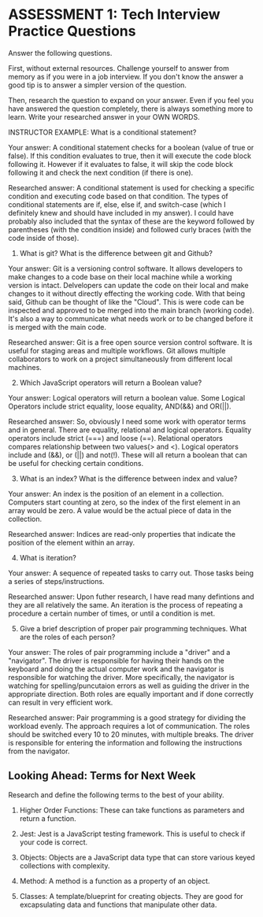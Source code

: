 # ASSESSMENT 1: Tech Interview Practice Questions

Answer the following questions.

First, without external resources. Challenge yourself to answer from memory as if you were in a job interview. If you don't know the answer a good tip is to answer a simpler version of the question.

Then, research the question to expand on your answer. Even if you feel you have answered the question completely, there is always something more to learn. Write your researched answer in your OWN WORDS.

INSTRUCTOR EXAMPLE: What is a conditional statement?

  Your answer: A conditional statement checks for a boolean (value of true or false). If this condition evaluates to true, then it will execute the code block following it. However if it evaluates to false, it will skip the code block following it and check the next condition (if there is one).

  Researched answer: A conditional statement is used for checking a specific condition and executing code based on that condition. The types of conditional statements are if, else, else if, and switch-case (which I definitely knew and should have included in my answer). I could have probably also included that the syntax of these are the keyword followed by parentheses (with the condition inside) and followed curly braces (with the code inside of those).

1. What is git? What is the difference between git and Github?

  Your answer: Git is a versioning control software. It allows developers to make changes to a code base on their local machine while a working version is intact. Delvelopers can update the code on their local and make changes to it without directly effecting the working code. With that being said, Github can be thought of like the "Cloud". This is were code can be inspected and approved to be merged into the main branch (working code). It's also a way to communicate what needs work or to be changed before it is merged with the main code.

  Researched answer: Git is a free open source version control software. It is useful for staging areas and multiple workflows. Git allows multiple collaborators to work on a project simultaneously from different local machines.

2. Which JavaScript operators will return a Boolean value?

  Your answer: Logical operators will return a boolean value. Some Logical Operators include strict equality, loose equality, AND(&&) and OR(||).

  Researched answer: So, obviously I need some work with operator terms and in general. There are equality, relational and logical operators. Equality operators include strict (===) and loose (==). Relational operators compares relationship between two values(> and <). Logical operators include and (&&), or (||) and not(!). These will all return a boolean that can be useful for checking certain conditions.

3. What is an index? What is the difference between index and value?

  Your answer: An index is the position of an element in a collection. Computers start counting at zero, so the index of the first element in an array would be zero. A value would be the actual piece of data in the collection.

  Researched answer: Indices are read-only properties that indicate the position of the element within an array.

4. What is iteration?

  Your answer: A sequence of repeated tasks to carry out. Those tasks being a series of steps/instructions.

  Researched answer: Upon futher research, I have read many defintions and they are all relatively the same. An iteration is the process of repeating a procedure a certain number of times, or until a condition is met.

5. Give a brief description of proper pair programming techniques. What are the roles of each person?

  Your answer: The roles of pair programming include a "driver" and a "navigator". The driver is responsible for having their hands on the keyboard and doing the actual computer work and the navigator is responsible for watching the driver. More specifically, the navigator is watching for spelling/puncutaion errors as well as guiding the driver in the appropriate direction. Both roles are equally important and if done correctly can result in very efficient work.

  Researched answer: Pair programming is a good strategy for dividing the workload evenly. The approach requires a lot of communication. The roles should be switched every 10 to 20 minutes, with multiple breaks. The driver is responsible for entering the information and following the instructions from the navigator.

## Looking Ahead: Terms for Next Week

Research and define the following terms to the best of your ability.

1. Higher Order Functions: These can take functions as parameters and return a function.

2. Jest: Jest is a JavaScript testing framework. This is useful to check if your code is correct.

3. Objects: Objects are a JavaScript data type that can store various keyed collections with complexity.

4. Method: A method is a function as a property of an object.

5. Classes: A template/blueprint for creating objects. They are good for excapsulating data and functions that manipulate other data.
